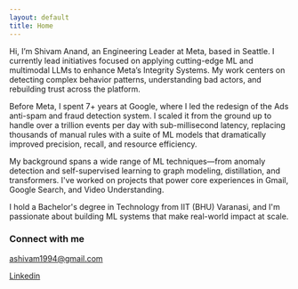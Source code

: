 ```yaml
---
layout: default
title: Home
---
```


Hi, I’m Shivam Anand, an Engineering Leader at Meta, based in Seattle. I currently lead initiatives focused on applying cutting-edge ML and multimodal LLMs to enhance Meta’s Integrity Systems. My work centers on detecting complex behavior patterns, understanding bad actors, and rebuilding trust across the platform.

Before Meta, I spent 7+ years at Google, where I led the redesign of the Ads anti-spam and fraud detection system. I scaled it from the ground up to handle over a trillion events per day with sub-millisecond latency, replacing thousands of manual rules with a suite of ML models that dramatically improved precision, recall, and resource efficiency.

My background spans a wide range of ML techniques—from anomaly detection and self-supervised learning to graph modeling, distillation, and transformers. I've worked on projects that power core experiences in Gmail, Google Search, and Video Understanding.

I hold a Bachelor's degree in Technology from IIT (BHU) Varanasi, and I'm passionate about building ML systems that make real-world impact at scale.

### Connect with me

[ashivam1994@gmail.com](mailto:ashivam1994@gmail.com)

[Linkedin](https://www.linkedin.com/in/shivamanand/)